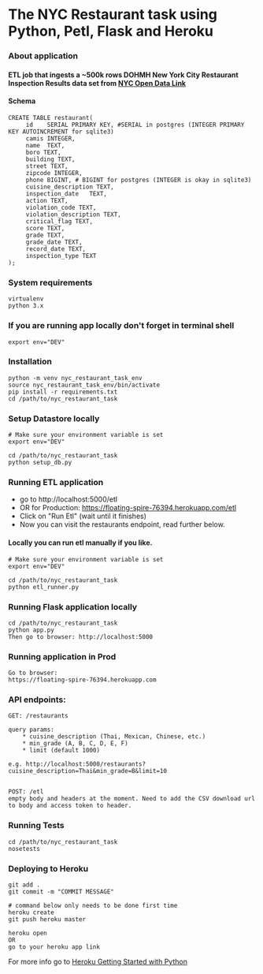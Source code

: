 # The NYC Restaurant task using Python, Petl, Flask and Heroku

### About application
#### ETL job that ingests a ~500k rows DOHMH New York City Restaurant Inspection Results data set from [NYC Open Data Link](https://nycopendata.socrata.com/api/views/xx67-kt59/rows.csv?accessType=DOWNLOAD)

#### Schema

```
CREATE TABLE restaurant(
     id    SERIAL PRIMARY KEY, #SERIAL in postgres (INTEGER PRIMARY KEY AUTOINCREMENT for sqlite3)
     camis INTEGER,
     name  TEXT,
     boro TEXT,
     building TEXT,
     street TEXT,
     zipcode INTEGER,
     phone BIGINT, # BIGINT for postgres (INTEGER is okay in sqlite3)
     cuisine_description TEXT,
     inspection_date   TEXT,
     action TEXT,
     violation_code TEXT,
     violation_description TEXT,
     critical_flag TEXT,
     score TEXT,
     grade TEXT,
     grade_date TEXT,
     record_date TEXT,
     inspection_type TEXT
);
```

### System requirements
```
virtualenv
python 3.x

```

### If you are running app locally don't forget in terminal shell
```
export env="DEV"
```

### Installation
```
python -m venv nyc_restaurant_task_env
source nyc_restaurant_task_env/bin/activate
pip install -r requirements.txt
cd /path/to/nyc_restaurant_task
```

### Setup Datastore locally
```
# Make sure your environment variable is set
export env="DEV"

cd /path/to/nyc_restaurant_task
python setup_db.py
```

### Running ETL application
* go to http://localhost:5000/etl
* OR for Production: https://floating-spire-76394.herokuapp.com/etl
* Click on "Run Etl" (wait until it finishes)
* Now you can visit the restaurants endpoint, read further below.

#### Locally you can run etl manually if you like.
```
# Make sure your environment variable is set
export env="DEV"

cd /path/to/nyc_restaurant_task
python etl_runner.py
```

### Running Flask application locally
```
cd /path/to/nyc_restaurant_task
python app.py
Then go to browser: http://localhost:5000
```

### Running application in Prod
```
Go to browser:
https://floating-spire-76394.herokuapp.com
```

### API endpoints:
```
GET: /restaurants

query params:
    * cuisine_description (Thai, Mexican, Chinese, etc.)
    * min_grade (A, B, C, D, E, F)
    * limit (default 1000)

e.g. http://localhost:5000/restaurants?cuisine_description=Thai&min_grade=B&limit=10


POST: /etl
empty body and headers at the moment. Need to add the CSV download url to body and access token to header.
```

### Running Tests
```
cd /path/to/nyc_restaurant_task
nosetests
```

### Deploying to Heroku
```
git add .
git commit -m "COMMIT MESSAGE"

# command below only needs to be done first time
heroku create
git push heroku master

heroku open
OR
go to your heroku app link
```
For more info go to [Heroku Getting Started with Python]( https://devcenter.heroku.com/articles/getting-started-with-python)
